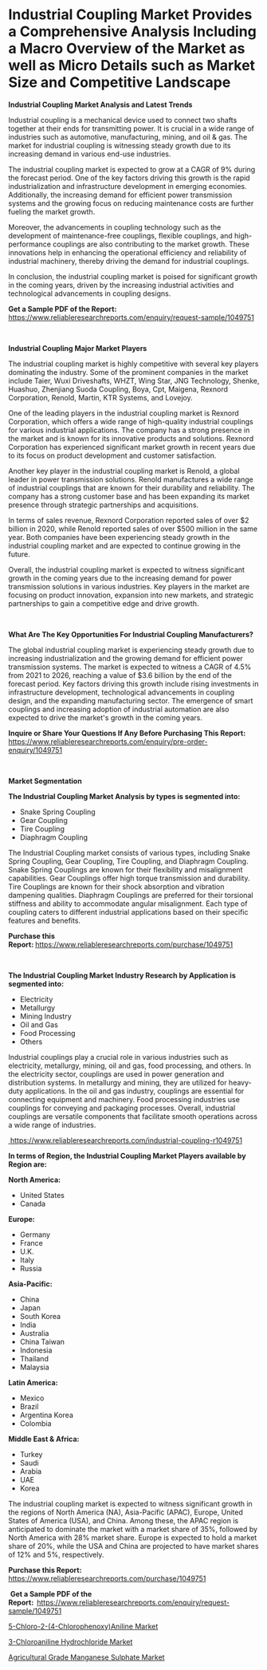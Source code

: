 <p><h1>Industrial Coupling Market Provides a Comprehensive Analysis Including a Macro Overview of the Market as well as Micro Details such as Market Size and Competitive Landscape</h1></p><p><strong>Industrial Coupling Market Analysis and Latest Trends</strong></p>
<p><p>Industrial coupling is a mechanical device used to connect two shafts together at their ends for transmitting power. It is crucial in a wide range of industries such as automotive, manufacturing, mining, and oil & gas. The market for industrial coupling is witnessing steady growth due to its increasing demand in various end-use industries.</p><p>The industrial coupling market is expected to grow at a CAGR of 9% during the forecast period. One of the key factors driving this growth is the rapid industrialization and infrastructure development in emerging economies. Additionally, the increasing demand for efficient power transmission systems and the growing focus on reducing maintenance costs are further fueling the market growth.</p><p>Moreover, the advancements in coupling technology such as the development of maintenance-free couplings, flexible couplings, and high-performance couplings are also contributing to the market growth. These innovations help in enhancing the operational efficiency and reliability of industrial machinery, thereby driving the demand for industrial couplings.</p><p>In conclusion, the industrial coupling market is poised for significant growth in the coming years, driven by the increasing industrial activities and technological advancements in coupling designs.</p></p>
<p><strong>Get a Sample PDF of the Report:&nbsp;</strong> <a href="https://www.reliableresearchreports.com/enquiry/request-sample/1049751">https://www.reliableresearchreports.com/enquiry/request-sample/1049751</a></p>
<p>&nbsp;</p>
<p><strong>Industrial Coupling Major Market Players</strong></p>
<p><p>The industrial coupling market is highly competitive with several key players dominating the industry. Some of the prominent companies in the market include Taier, Wuxi Driveshafts, WHZT, Wing Star, JNG Technology, Shenke, Huashuo, Zhenjiang Suoda Coupling, Boya, Cpt, Maigena, Rexnord Corporation, Renold, Martin, KTR Systems, and Lovejoy.</p><p>One of the leading players in the industrial coupling market is Rexnord Corporation, which offers a wide range of high-quality industrial couplings for various industrial applications. The company has a strong presence in the market and is known for its innovative products and solutions. Rexnord Corporation has experienced significant market growth in recent years due to its focus on product development and customer satisfaction.</p><p>Another key player in the industrial coupling market is Renold, a global leader in power transmission solutions. Renold manufactures a wide range of industrial couplings that are known for their durability and reliability. The company has a strong customer base and has been expanding its market presence through strategic partnerships and acquisitions.</p><p>In terms of sales revenue, Rexnord Corporation reported sales of over $2 billion in 2020, while Renold reported sales of over $500 million in the same year. Both companies have been experiencing steady growth in the industrial coupling market and are expected to continue growing in the future.</p><p>Overall, the industrial coupling market is expected to witness significant growth in the coming years due to the increasing demand for power transmission solutions in various industries. Key players in the market are focusing on product innovation, expansion into new markets, and strategic partnerships to gain a competitive edge and drive growth.</p></p>
<p>&nbsp;</p>
<p><strong>What Are The Key Opportunities For Industrial Coupling Manufacturers?</strong></p>
<p><p>The global industrial coupling market is experiencing steady growth due to increasing industrialization and the growing demand for efficient power transmission systems. The market is expected to witness a CAGR of 4.5% from 2021 to 2026, reaching a value of $3.6 billion by the end of the forecast period. Key factors driving this growth include rising investments in infrastructure development, technological advancements in coupling design, and the expanding manufacturing sector. The emergence of smart couplings and increasing adoption of industrial automation are also expected to drive the market's growth in the coming years.</p></p>
<p><strong>Inquire or Share Your Questions If Any Before Purchasing This Report:</strong> <a href="https://www.reliableresearchreports.com/enquiry/pre-order-enquiry/1049751">https://www.reliableresearchreports.com/enquiry/pre-order-enquiry/1049751</a></p>
<p>&nbsp;</p>
<p><strong>Market Segmentation</strong></p>
<p><strong>The Industrial Coupling Market Analysis by types is segmented into:</strong></p>
<p><ul><li>Snake Spring Coupling</li><li>Gear Coupling</li><li>Tire Coupling</li><li>Diaphragm Coupling</li></ul></p>
<p><p>The Industrial Coupling market consists of various types, including Snake Spring Coupling, Gear Coupling, Tire Coupling, and Diaphragm Coupling. Snake Spring Couplings are known for their flexibility and misalignment capabilities. Gear Couplings offer high torque transmission and durability. Tire Couplings are known for their shock absorption and vibration dampening qualities. Diaphragm Couplings are preferred for their torsional stiffness and ability to accommodate angular misalignment. Each type of coupling caters to different industrial applications based on their specific features and benefits.</p></p>
<p><strong>Purchase this Report:&nbsp;</strong><a href="https://www.reliableresearchreports.com/purchase/1049751">https://www.reliableresearchreports.com/purchase/1049751</a></p>
<p>&nbsp;</p>
<p><strong>The Industrial Coupling Market Industry Research by Application is segmented into:</strong></p>
<p><ul><li>Electricity</li><li>Metallurgy</li><li>Mining Industry</li><li>Oil and Gas</li><li>Food Processing</li><li>Others</li></ul></p>
<p><p>Industrial couplings play a crucial role in various industries such as electricity, metallurgy, mining, oil and gas, food processing, and others. In the electricity sector, couplings are used in power generation and distribution systems. In metallurgy and mining, they are utilized for heavy-duty applications. In the oil and gas industry, couplings are essential for connecting equipment and machinery. Food processing industries use couplings for conveying and packaging processes. Overall, industrial couplings are versatile components that facilitate smooth operations across a wide range of industries.</p></p>
<p><a href="https://www.reliableresearchreports.com/industrial-coupling-r1049751">&nbsp;https://www.reliableresearchreports.com/industrial-coupling-r1049751</a></p>
<p><strong>In terms of Region, the Industrial Coupling Market Players available by Region are:</strong></p>
<p>
    <p> <strong> North America: </strong>
        <ul>
            <li>United States</li>
            <li>Canada</li>
        </ul>
        </p> 
    <p> <strong> Europe: </strong>
        <ul>
            <li>Germany</li>
            <li>France</li>
            <li>U.K.</li>
            <li>Italy</li>
            <li>Russia</li>
        </ul>
        </p> 
    <p> <strong> Asia-Pacific: </strong>
        <ul>
            <li>China</li>
            <li>Japan</li>
            <li>South Korea</li>
            <li>India</li>
            <li>Australia</li>
            <li>China Taiwan</li>
            <li>Indonesia</li>
            <li>Thailand</li>
            <li>Malaysia</li>
        </ul>
        </p> 
    <p> <strong> Latin America: </strong>
        <ul>
            <li>Mexico</li>
            <li>Brazil</li>
            <li>Argentina Korea</li>
            <li>Colombia</li>
        </ul>
        </p> 
    <p> <strong> Middle East & Africa: </strong>
        <ul>
            <li>Turkey</li>
            <li>Saudi</li>
            <li>Arabia</li>
            <li>UAE</li>
            <li>Korea</li>
        </ul>
    </p>
    </p>
<p><p>The industrial coupling market is expected to witness significant growth in the regions of North America (NA), Asia-Pacific (APAC), Europe, United States of America (USA), and China. Among these, the APAC region is anticipated to dominate the market with a market share of 35%, followed by North America with 28% market share. Europe is expected to hold a market share of 20%, while the USA and China are projected to have market shares of 12% and 5%, respectively.</p></p>
<p><strong>Purchase this Report: </strong><a href="https://www.reliableresearchreports.com/purchase/1049751">https://www.reliableresearchreports.com/purchase/1049751</a></p>
<p>&nbsp;<strong>Get a Sample PDF of the Report:&nbsp;&nbsp;</strong><a href="https://www.reliableresearchreports.com/enquiry/request-sample/1049751">https://www.reliableresearchreports.com/enquiry/request-sample/1049751</a></p>
<p><strong></strong></p>
<p><p><a href="https://www.linkedin.com/pulse/5-chloro-2-4-chlorophenoxyaniline-market-share-evolution-wyvge?trackingId=9ebGYnFU4tOQbveRaf6vXg%3D%3D">5-Chloro-2-(4-Chlorophenoxy)Aniline Market</a></p><p><a href="https://www.linkedin.com/pulse/3-chloroaniline-hydrochloride-market-outlook-industry-rraje?trackingId=7gYsHJz7PMT%2F1JrRtmpY%2Fw%3D%3D">3-Chloroaniline Hydrochloride Market</a></p><p><a href="https://www.linkedin.com/pulse/agricultural-grade-manganese-sulphate-market-comprehensive-2cwse?trackingId=Svv9fOUT3ZR1ZqEhuKtGSQ%3D%3D">Agricultural Grade Manganese Sulphate Market</a></p></p>